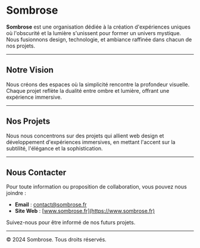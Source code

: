 # Sombrose

**Sombrose** est une organisation dédiée à la création d'expériences uniques où l'obscurité et la lumière s'unissent pour former un univers mystique. Nous fusionnons design, technologie, et ambiance raffinée dans chacun de nos projets.

---

## Notre Vision

Nous créons des espaces où la simplicité rencontre la profondeur visuelle. Chaque projet reflète la dualité entre ombre et lumière, offrant une expérience immersive.

---

## Nos Projets

Nous nous concentrons sur des projets qui allient web design et développement d'expériences immersives, en mettant l'accent sur la subtilité, l'élégance et la sophistication.

---

## Nous Contacter

Pour toute information ou proposition de collaboration, vous pouvez nous joindre :

- **Email** : contact@sombrose.fr
- **Site Web** : [www.sombrose.fr](https://www.sombrose.fr)

Suivez-nous pour être informé de nos futurs projets.

---

© 2024 Sombrose. Tous droits réservés.
